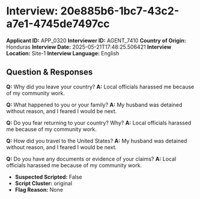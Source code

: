 # Interview: 20e885b6-1bc7-43c2-a7e1-4745de7497cc
**Applicant ID:** APP_0320
**Interviewer ID:** AGENT_7410
**Country of Origin:** Honduras
**Interview Date:** 2025-05-21T17:48:25.506421
**Interview Location:** Site-1
**Interview Language:** English

## Question & Responses

**Q:** Why did you leave your country?
**A:** Local officials harassed me because of my community work.

**Q:** What happened to you or your family?
**A:** My husband was detained without reason, and I feared I would be next.

**Q:** Do you fear returning to your country? Why?
**A:** Local officials harassed me because of my community work.

**Q:** How did you travel to the United States?
**A:** My husband was detained without reason, and I feared I would be next.

**Q:** Do you have any documents or evidence of your claims?
**A:** Local officials harassed me because of my community work.

- **Suspected Scripted:** False
- **Script Cluster:** original
- **Flag Reason:** None